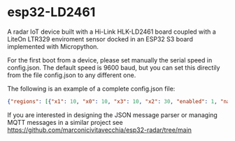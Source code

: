 # esp32-LD2461
A radar IoT device built with a Hi-Link HLK-LD2461 board coupled with a LiteOn LTR329 enviroment sensor docked in an ESP32 S3 board implemented with Micropython.

For the first boot from a device, please set manually the serial speed in config.json. The default speed is 9600 baud, but you can set this directily from the file config.json to any different one.

The following is an example of a complete config.json file:
```Json
{"regions": [{"x1": 10, "x0": 10, "x3": 10, "x2": 30, "enabled": 1, "narea": 1, "type": 0, "y0": 40, "y1": 20, "y2": 20, "y3": 20}, {"x1": 49, "x0": 49, "x3": 49, "x2": 78, "enabled": 1, "narea": 2, "type": 0, "y0": 39, "y1": 21, "y2": 21, "y3": 21}, {"x1": 0, "x0": 0, "x3": 0, "x2": 0, "enabled": 0, "narea": 3, "type": 0, "y0": 0, "y1": 0, "y2": 0, "y3": 0}], "serial_speed": 9600}
```

If you are interested in designing the JSON message parser or managing MQTT messages in a similar project see https://github.com/marconicivitavecchia/esp32-radar/tree/main
